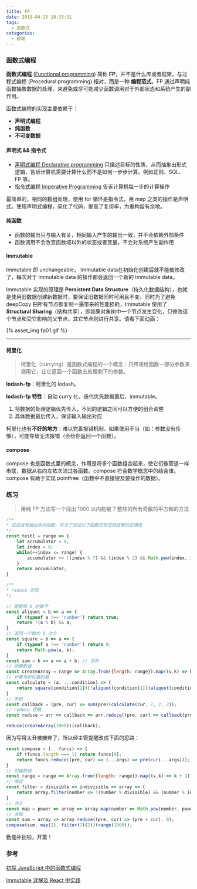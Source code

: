 ```yaml
---
title: FP
date: 2018-04-15 18:33:31
tags: 
  - 函数式
categories: 
  - 前端
---
```


### 函数式编程

**函数式编程** ([Functional programming](https://link.juejin.im/?target=http%3A%2F%2Flink.zhihu.com%2F%3Ftarget%3Dhttps%3A%2F%2Fen.wikipedia.org%2Fwiki%2FFunctional_programming)) 简称 **FP**，并不是什么库或者框架，与过程式编程 (Procedural programming) 相对，而是一种 **编程范式**。FP 通过声明纯函数抽象数据的处理，来避免或尽可能减少函数调用对于外部状态和系统产生的副作用。

函数式编程的实现主要依赖于：

- **声明式编程**
- **纯函数**
- **不可变数据**

<!-- more -->

#### 声明式 && 指令式

- [声明式编程 Declarative programming](https://link.juejin.im/?target=http%3A%2F%2Flink.zhihu.com%2F%3Ftarget%3Dhttps%3A%2F%2Fen.wikipedia.org%2Fwiki%2FDeclarative_programming) 只描述目标的性质，从而抽象出形式逻辑，告诉计算机需要计算什么而不是如何一步步计算。例如正则、SQL、 FP 等。
- [指令式编程 Imperative Programming](https://link.juejin.im/?target=http%3A%2F%2Flink.zhihu.com%2F%3Ftarget%3Dhttps%3A%2F%2Fen.wikipedia.org%2Fwiki%2FImperative_programming) 告诉计算机每一步的计算操作

最简单的，相同的数组处理，使用 for 循环是指令式，用 map 之类的操作是声明式。使用声明式编程，简化了代码，提高了复用率，为重构留有余地。

#### 纯函数

- 函数的输出只与输入有关，相同输入产生的输出一致，并不会依赖外部条件
- 函数调用不会改变函数域以外的状态或者变量，不会对系统产生副作用

#### Immutable

Immutable 即 unchangeable， Immutable data在初始化创建后就不能被修改了，每次对于 Immutable data 的操作都会返回一个新的 Immutable data。

Immutable 实现的原理是 **Persistent Data Structure**（持久化数据结构），也就是使用旧数据创建新数据时，要保证旧数据同时可用且不变。同时为了避免 deepCopy 把所有节点都复制一遍带来的性能损耗，Immutable 使用了 **Structural Sharing**（结构共享），即如果对象树中一个节点发生变化，只修改这个节点和受它影响的父节点，其它节点则进行共享。请看下面动画：

{% asset_img fp01.gif %}

------

#### 柯里化

> 柯里化（currying）是函数式编程的一个概念：只传递给函数一部分参数来调用它，让它返回一个函数去处理剩下的参数。

**lodash-fp**：柯里化的 lodash。

**lodash-fp 特性**：自动 curry 化、迭代优先数据置后、immutable。

1. 将数据的处理逻辑优先传入，不同的逻辑之间可以方便的组合调整
2. 具体数据最后传入，保证输入输出对应

柯里化也有**不好的地方**：难以完善报错机制。如果使用不当（如：参数没有传够），可能导致无法报错（会给你返回一个函数）。

#### compose

compose 也是函数式里的概念，作用是将多个函数组合起来，使它们像管道一样串联，数据从右向左依次流过各函数。compose 符合数学概念中的结合律。compose 有助于实现 pointfree（函数中不直接提及要操作的数据）。

### 练习

> 用纯 FP 方法写一个找出 1000 以内能被 7 整除的所有奇数的平方和的方法

```javascript
/**
* 这边没有抽出中间函数，仅为了验证以下函数式写法的结果的正确性
*/
const test1 = range => {
    let accumulator = 0;
    let index = 0;
    while(++index <= range) {
        accumulator += !(index % 7) && (index % 2) && Math.pow(index, 2);
    }
    return accumulator;
}

/**
* reduce 实现
*/

// 能整除 b 的数字
const aliquot = b => a => {
    if (typeof a !== 'number') return true;
    return !(a % b) && a;
}
// 返回一个数的 b 次方
const square = b => a => {
    if (typeof a !== 'number') return 0;
    return Math.pow(a, b);
}
const sum = b => a => a + b; // 求和
// 创建数组
const createArray = range => Array.from({length: range}).map((v,k) => k + 1);
// 计算当前位置的值
const calculate = (a, ...condition) => {
    return square(condition[2])(!aliquot(condition[1])(aliquot(condition[0])(a)) && a)
}
// 求和
const callback = (pre, cur) => sum(pre)(calculate(cur, 7, 2, 2));
// reduce 逻辑
const reduce = arr => callback => arr.reduce((pre, cur) => callback(pre, cur), 0);

reduce(createArray(1000))(callback);
```

因为写得太丑被嫌弃了，所以经主管提醒改成下面的思路：

```javascript
const compose = (...funcs) => {
    if (funcs.length === 1) return funcs[0];
    return funcs.reduce((pre, cur) => (...args) => pre(cur(...args)));
}
// 创建数组
const range = range => Array.from({length: range}).map((v,k) => k + 1);
// 筛选
const filter = divisible => indivisible => array => {
    return array.filter(number => !(number % divisible) && (number % indivisible));
}
// 次方
const map = power => array => array.map(number => Math.pow(number, power));
// 求和
const sum = array => array.reduce((pre, cur) => (pre + cur), 0);
compose(sum, map(2), filter(7)(2))(range(1000));
```

勤能补拙啦，开熏！

### 参考

[初探 JavaScript 中的函数式编程](https://juejin.im/entry/59196114a22b9d00582429d3)

[Immutable 详解及 React 中实践](https://github.com/camsong/blog/issues/3)